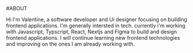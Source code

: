 #ABOUT

Hi I'm Valentine, a software developer and Ui designer focusing on building frontend applications.
I'm generally intersted in tech. currently i'm working with Javascript, Typscript, React, Nextjs and Figma to build and design frontend applications.
I will continue learning new frontend technologies and improving on the ones I am already working with. 
